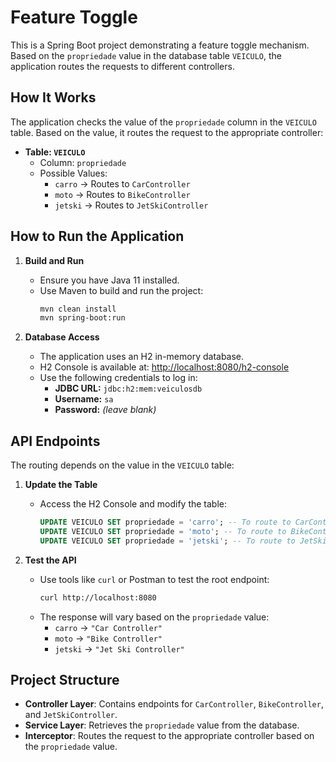 
# Feature Toggle

This is a Spring Boot project demonstrating a feature toggle mechanism. Based on the `propriedade` value in the database table `VEICULO`, the application routes the requests to different controllers.

## How It Works

The application checks the value of the `propriedade` column in the `VEICULO` table. Based on the value, it routes the request to the appropriate controller:

- **Table: `VEICULO`**
    - Column: `propriedade`
    - Possible Values:
        - `carro` → Routes to `CarController`
        - `moto` → Routes to `BikeController`
        - `jetski` → Routes to `JetSkiController`

## How to Run the Application

1. **Build and Run**
    - Ensure you have Java 11 installed.
    - Use Maven to build and run the project:
      ```bash
      mvn clean install
      mvn spring-boot:run
      ```

2. **Database Access**
    - The application uses an H2 in-memory database.
    - H2 Console is available at: [http://localhost:8080/h2-console](http://localhost:8080/h2-console)
    - Use the following credentials to log in:
        - **JDBC URL:** `jdbc:h2:mem:veiculosdb`
        - **Username:** `sa`
        - **Password:** _(leave blank)_

## API Endpoints

The routing depends on the value in the `VEICULO` table:

1. **Update the Table**
    - Access the H2 Console and modify the table:
      ```sql
      UPDATE VEICULO SET propriedade = 'carro'; -- To route to CarController
      UPDATE VEICULO SET propriedade = 'moto'; -- To route to BikeController
      UPDATE VEICULO SET propriedade = 'jetski'; -- To route to JetSkiController
      ```

2. **Test the API**
    - Use tools like `curl` or Postman to test the root endpoint:
      ```bash
      curl http://localhost:8080
      ```
    - The response will vary based on the `propriedade` value:
        - `carro` → `"Car Controller"`
        - `moto` → `"Bike Controller"`
        - `jetski` → `"Jet Ski Controller"`

## Project Structure

- **Controller Layer**: Contains endpoints for `CarController`, `BikeController`, and `JetSkiController`.
- **Service Layer**: Retrieves the `propriedade` value from the database.
- **Interceptor**: Routes the request to the appropriate controller based on the `propriedade` value.

